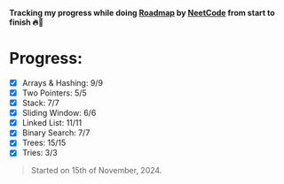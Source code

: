 **Tracking my progress while doing [Roadmap](https://neetcode.io/roadmap) by [NeetCode](https://www.youtube.com/channel/UC_mYaQAE6-71rjSN6CeCA-g) from start to finish 🔥🚀**

# Progress:

- [x] Arrays & Hashing: 9/9
- [x] Two Pointers: 5/5
- [x] Stack: 7/7
- [x] Sliding Window: 6/6
- [x] Linked List: 11/11
- [x] Binary Search: 7/7
- [x] Trees: 15/15
- [x] Tries: 3/3

> Started on 15th of November, 2024.
